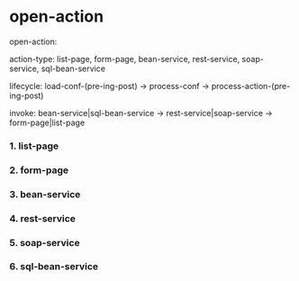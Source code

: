 open-action
=========

open-action:

action-type: list-page, form-page, bean-service, rest-service, soap-service, sql-bean-service

lifecycle: load-conf-(pre-ing-post) -> process-conf -> process-action-(pre-ing-post) 

invoke: bean-service|sql-bean-service -> rest-service|soap-service -> form-page|list-page

<action name type processor>

</action>

### 1. list-page

### 2. form-page

### 3. bean-service

### 4. rest-service

### 5. soap-service

### 6. sql-bean-service


